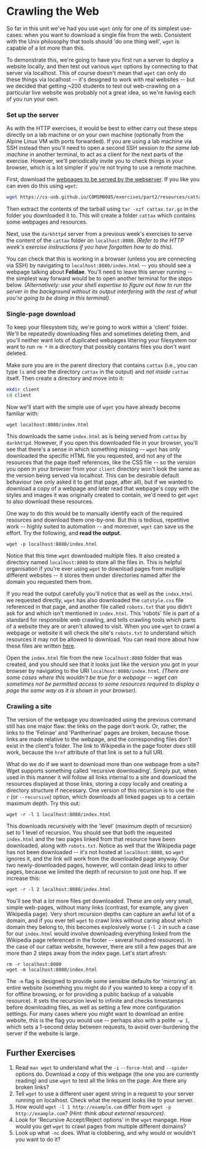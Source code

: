 # Crawling the Web

So far in this unit we've had you use `wget` only for one of its simplest
use-cases: when you want to download a single file from the web. Consistent with
the Unix philosophy that tools should 'do one thing well', `wget` is capable of
a lot more than this.

To demonstrate this, we're going to have you first run a server to deploy a
website locally, and then test out various `wget` options by connecting to that
server via localhost. This of course doesn't mean that `wget` can only do these
things via localhost -- it's designed to work with real websites -- but we
decided that getting ~200 students to test out web-crawling on a particular live
website was probably not a great idea, so we're having each of you run your own.

### Set up the server

As with the HTTP exercises, it would be best to either carry out these steps directly on a lab machine
or on your own machine (optionally from the Alpine Linux VM with ports forwarded). If you are using 
a lab machine via SSH instead then you'll need to open a second SSH session _to the same lab machine_ 
in another terminal, to act as a client for the next parts of the exercise.
However, we'll periodically invite you to check things in your browser, which is
a lot simpler if you're not trying to use a remote machine.

First, download the [webpages to be served by the webserver](../resources/cattax.tar.gz). 
If you like you can even do this using `wget`:

```bash
wget https://cs-uob.github.io/COMSM0085/exercises/part2/resources/cattax.tar.gz
```

Then extract the contents of the tarball using `tar -xzf cattax.tar.gz` in the
folder you downloaded it to. This will create a folder `cattax` which contains some
webpages and resources.

Next, use the `darkhttpd` server from a previous week's exercises to
serve the content of the `cattax` folder on `localhost:8080`. _(Refer to the
HTTP week's exercise instructions if you have forgotten how to do this)_. 

You can check that this is working in a browser (unless you are connecting via
SSH) by navigating to `localhost:8080/index.html` -- you should see a webpage
talking about **Felidae**. You'll need to leave this server running -- the
simplest way forward would be to open another terminal for the steps below.
_(Alternatively: use your shell expertise to figure out how to run the server in
the background without its output interfering with the rest of what you're going
to be doing in this terminal)._

### Single-page download

To keep your filesystem tidy, we're going to work within a 'client' folder.
We'll be repeatedly downloading files and sometimes deleting them, and you'll
neither want lots of duplicated webpages littering your filesystem nor want to
run `rm *` in a directory that possibly contains files you don't want deleted.

Make sure you are in the parent directory that contains `cattax` (i.e., you can
type `ls` and see the directory `cattax` in the output) and _not inside_
`cattax` itself. Then create a directory and move into it:

```bash
mkdir client
cd client
```

Now we'll start with the simple use of `wget` you have already become familiar
with:

```
wget localhost:8080/index.html
```

This downloads the same `index.html` as is being served from `cattax` by
`darkhttpd`. However, if you open this downloaded file in your browser, you'll
see that there's a sense in which something missing -- `wget` has only
downloaded the specific HTML file you requested, and not any of the resources
that the page itself references, like the CSS file -- so the version you open in
your browser from your `client` directory won't look the same as the version
being served via localhost. This can be desirable default behaviour (we only
asked it to get that page, after all), but if we wanted to download a copy of a
webpage and later read that webpage's copy with the styles and images it was
originally created to contain, we'd need to get `wget` to also download these
resources.

One way to do this would be to manually identify each of the required resources
and download them one-by-one. But this is tedious, repetitive work -- highly
suited to automation -- and moreover, `wget` can save us the effort. Try the
following, and **read the output**.

```
wget -p localhost:8080/index.html
```

Notice that this time `wget` downloaded multiple files. It also created a
directory named `localhost:8080` to store all the files in. This is helpful
organisation if you're ever using `wget` to download pages from multiple
different websites -- it stores them under directories named after the domain
you requested them from. 

If you read the output carefully you'll notice that as well as the `index.html`
we requested directly, `wget` has also downloaded the `catstyle.css` file
referenced in that page, and another file called `robots.txt` that you didn't
ask for and which isn't mentioned in `index.html`. This 'robots' file is part of
a standard for responsible web crawling, and tells crawling tools which parts of
a website they are or aren't allowed to visit. When you use `wget` to crawl a
webpage or website it will check the site's `robots.txt` to understand which
resources it may not be allowed to download. You can read more about how these
files are written
[here](https://developers.google.com/search/docs/crawling-indexing/robots/robots_txt). 

Open the `index.html` file from the new `localhost:8080` folder that was
created, and you should see that it looks just like the version you got in your
browser by navigating to the URI `localhost:8080/index.html`. _(There are some
cases where this wouldn't be true for a webpage -- wget can sometimes not be
permitted access to some resources required to display a page the same way as it
is shown in your browser)._

### Crawling a site

The version of the webpage you downloaded using the previous command still has
one major flaw: the links on the page don't work. Or, rather, the links to the
'Felinae' and 'Pantherinae' pages are broken, because those links are made
relative to the webpage, and the corresponding files don't exist in the client's
folder.  The link to Wikipedia in the page footer _does_ still work, because the
`href` attribute of that link is set to a full URI.

What do we do if we want to download more than one webpage from a site? Wget
supports something called 'recursive downloading'. Simply put, when used in this
manner it will follow all links internal to a site and download the resources
displayed at those links, storing a copy locally and creating a directory
structure if necessary. One version of this recursion is to use the `-r` (or
`--recursive`) option, which downloads all linked pages up to a certain maximum
depth. Try this out:

```
wget -r -l 1 localhost:8080/index.html
```

This downloads recursively with the 'level' (maximum depth of recursion) set to
1 level of recursion. You should see that both the requested `index.html` and
the two pages linked from that resource have been downloaded, along with
`robots.txt`. Notice as well that the Wikipedia page has not been downloaded --
it's not hosted at `localhost:8080`, so `wget` ignores it, and the link will
work from the downloaded page anyway.  Our two newly-downloaded pages, however,
will contain dead links to other pages, because we limited the depth of
recursion to just one hop.  If we increase this:

```
wget -r -l 2 localhost:8080/index.html
```

You'll see that a _lot_ more files get downloaded. These are only very small,
simple web-pages, without many links (contrast, for example, any given Wikipedia
page). Very short recursion depths can capture an awful lot of a domain, and if
you ever tell `wget` to crawl links without caring about which domain they
belong to, this becomes explosively worse (`-l 2` in such a case for our
`index.html` would involve
downloading everything linked from the Wikipedia page referenced in the footer
-- several hundred resources).  In the case of our cattax website, however,
there are still a few pages that are more than 2 steps away from the index page.
Let's start afresh:

```
rm -r localhost:8080
wget -m localhost:8080/index.html
```

The `-m` flag is designed to provide some sensible defaults for 'mirroring' an
entire website (something you might do if you wanted to keep a copy of it for
offline browsing, or for providing a public backup of a valuable resource). It
sets the recursion level to infinite and checks timestamps before downloading
files, as well as setting a few more configuration settings. For many cases
where you might want to download an entire website, this is the flag you would use --
perhaps also with a polite `-w 1`, which sets a 1-second delay between requests,
to avoid over-burdening the server if the website is large.


## Further Exercises
 1. Read `man wget` to understand what the `-i` `--force-html` and `--spider`
    options do. Download a copy of this webpage (the one you are currently
reading) and use `wget` to test all the links on the page. Are there any broken
links?
 2. Tell `wget` to use a different user agent string in a request to your server running
on localhost. Check what the request looks like to your server.
 3. How would `wget -l 1 http://example.com` differ from `wget -p
    http://example.com`? _(Hint: think about external resources)_.  
 4. Look for 'Recursive Accept/Reject options' in the `wget` manpage. How would
    you get `wget` to crawl pages from multiple different domains?
 5. Look up what `-nc` does. What is clobbering, and why would or wouldn't you
    want to do it?
